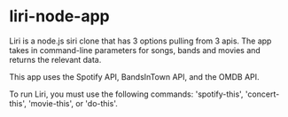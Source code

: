 # liri-node-app
Liri is a node.js siri clone that has 3 options pulling from 3 apis.
The app takes in command-line parameters for songs, bands and movies and returns the relevant data.

This app uses the Spotify API, BandsInTown API, and the OMDB API.

To run Liri, you must use the following commands: 'spotify-this', 'concert-this', 'movie-this', or 'do-this'.
